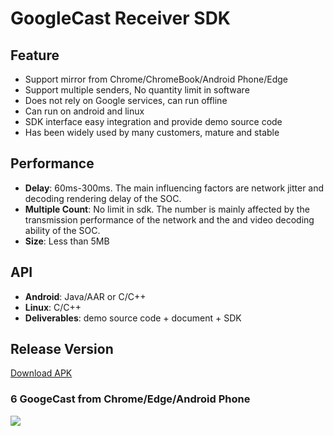 # GoogleCast Receiver SDK

## Feature

* Support mirror from Chrome/ChromeBook/Android Phone/Edge
* Support multiple senders, No quantity limit in software
* Does not rely on Google services, can run offline
* Can run on android and linux
* SDK interface easy integration and provide demo source code
* Has been widely used by many customers, mature and stable

## Performance

* **Delay**: 60ms-300ms. The main influencing factors are network jitter and decoding rendering delay of the SOC.
* **Multiple Count**: No limit in sdk. The number  is mainly affected by the transmission performance of the network and the and video decoding ability of the SOC.
* **Size**: Less than 5MB

## API

* **Android**: Java/AAR or C/C++
* **Linux**: C/C++
* **Deliverables**: demo source code + document + SDK

## Release Version

[Download APK](https://github.com/WirelessPresentation/WirelessDisplay/releases/download/latest/BJCastTV.apk)

### 6 GoogeCast from Chrome/Edge/Android Phone
![](https://github.com/WirelessPresentation/WirelessDisplay-SDK/blob/main/zimg/googlecast-6.jpg)


